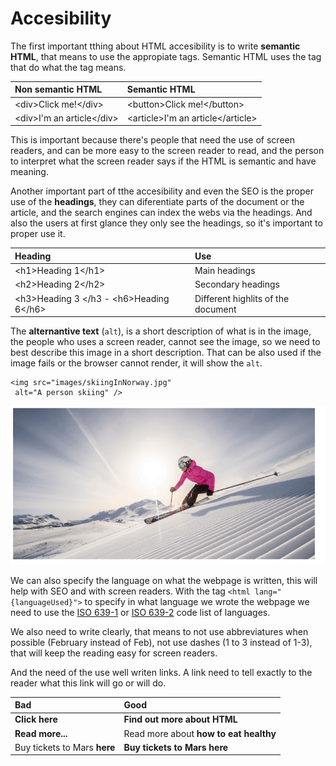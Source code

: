 # Accesibility

The first important tthing about HTML accesibility is to write **semantic HTML**, that means to use the appropiate tags. Semantic HTML uses the tag that do what the tag means.

| Non semantic HTML | Semantic HTML |
| :--- | :--- |
| &lt;div&gt;Click me!&lt;/div&gt; | &lt;button&gt;Click me!&lt;/button&gt; |
| &lt;div&gt;I'm an article&lt;/div&gt; | &lt;article&gt;I'm an article&lt;/article&gt; |

This is important because there's people that need the use of screen readers, and can be more easy to the screen reader to read, and the person to interpret what the screen reader says if the HTML is semantic and have meaning.

Another important part of tthe accesibility and even the SEO is the proper use of the **headings**, they can diferentiate parts of the document or the article, and the search engines can index the webs via the headings. And also the users at first glance they only see the headings, so it's important to proper use it.

| Heading | Use |
| :--- | :--- |
| &lt;h1&gt;Heading 1&lt;/h1&gt; | Main headings |
| &lt;h2&gt;Heading 2&lt;/h2&gt; | Secondary headings |
| &lt;h3&gt;Heading 3 &lt;/h3 - &lt;h6&gt;Heading 6&lt;/h6&gt; | Different highlits of the document |

The **alternantive text** \(`alt`\), is a short description of what is in the image, the people who uses a screen reader, cannot see the image, so we need to best describe this image in a short description. That can be also used if the image fails or the browser cannot render, it will show the `alt`.

```markup
<img src="images/skiingInNorway.jpg"
 alt="A person skiing" />
```

![Here we can see, first is the image, but when we have a failure, the alt text shows up.](../../.gitbook/assets/peek-2021-02-22-23-10.gif)

We can also specify the language on what the webpage is written, this will help with SEO and with screen readers. With the tag `<html lang="{languageUsed}">` to specify in what language we wrote the webpage we need to use the [ISO 639-1](https://en.wikipedia.org/wiki/List_of_ISO_639-1_codes) or [ISO 639-2](https://en.wikipedia.org/wiki/List_of_ISO_639-2_codes) code list of languages.

We also need to write clearly, that means to not use abbreviatures when possible \(February instead of Feb\), not use dashes \(1 to 3 instead of 1-3\), that will keep the reading easy for screen readers.

And the need of the use well writen links. A link need to tell exactly to the reader what this link will go or will do.

| Bad | Good |
| :--- | :--- |
| **Click here** | **Find out more about HTML** |
| **Read more...** | Read more about **how to eat healthy** |
| Buy tickets to Mars **here** | **Buy tickets to Mars here** |

